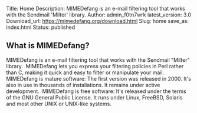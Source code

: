Title: Home
Description: MIMEDefang is an e-mail filtering tool that works with the Sendmail 'Milter' library.
Author: admin_f0tn7wrk
latest_version: 3.0
Download_url: https://mimedefang.org/download.html
Slug: home
save_as: index.html
Status: published

## What is MIMEDefang?

MIMEDefang is an e-mail filtering tool that works with the Sendmail "Milter" library.  MIMEDefang lets you express your filtering policies in Perl rather than C, making it quick and easy to filter or manipulate your mail.  MIMEDefang is mature software: The first version was released in 2000. It's also in use in thousands of installations. It remains under active development.  MIMEDefang is free software: It's released under the terms of the GNU General Public License. It runs under Linux, FreeBSD, Solaris and most other UNIX or UNIX-like systems.
